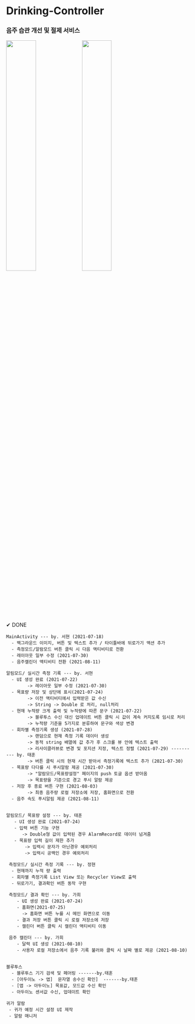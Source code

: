 # Drinking-Controller

### 음주 습관 개선 및 절제 서비스  


<img src="https://user-images.githubusercontent.com/61939286/131230792-2c69b53f-d7b5-47ca-aa67-82a691831850.png" width="40%" > <img src="https://user-images.githubusercontent.com/61939286/131230853-9564b7ab-b6d4-4aef-988e-58b779026274.png" width="40%" >



✔ DONE  
```
MainActivity --- by. 서현 (2021-07-18)
  - 백그라운드 이미지, 버튼 및 텍스트 추가 / 타이틀바에 뒤로가기 액션 추가
  - 측정모드/알람모드 버튼 클릭 시 다음 액티비티로 전환
  - 레이아웃 일부 수정 (2021-07-30)
  - 음주캘린더 액티비티 전환 (2021-08-11)
  
알림모드/ 실시간 측정 기록 --- by. 서현
  - UI 생성 완료 (2021-07-22) 
        -> 레이아웃 일부 수정 (2021-07-30)
  - 목표량 저장 및 상단에 표시(2021-07-24)
        -> 이전 액티비티에서 입력받은 값 수신
        -> String -> Double 로 처리, null처리
  - 현재 누적량 크게 출력 및 누적량에 따른 문구 (2021-07-22)
        -> 블루투스 수신 대신 업데이트 버튼 클릭 시 값이 계속 커지도록 임시로 처리
        -> 누적량 기준을 5가지로 분류하여 문구와 색상 변경
  - 회차별 측정기록 생성 (2021-07-28)
        -> 랜덤으로 현재 측정 기록 데이터 생성
        -> 동적 string 배열에 값 추가 후 스크롤 뷰 안에 텍스트 출력
        -> 리사이클러뷰로 변경 및 포지션 지정, 텍스트 정렬 (2021-07-29) ---------- by. 태훈
        -> 버튼 클릭 시의 현재 시간 받아서 측정기록에 텍스트 추가 (2021-07-30)
  - 목표량 다다를 시 푸시알람 제공 (2021-07-30)
        -> "알람모드/목표량설정" 페이지의 push 토글 옵션 받아옴
        -> 목표량을 기준으로 경고 푸시 알람 제공
  - 저장 후 종료 버튼 구현 (2021-08-03)
        -> 최종 음주량 로컬 저장소에 저장, 홈화면으로 전환
  - 음주 속도 푸시알림 제공 (2021-08-11)
  
  
알림모드/ 목표량 설정 --- by. 태훈
   - UI 생성 완료 (2021-07-24)  
   - 입력 버튼 기능 구현
      -> Double형 값이 입력된 경우 AlarmRecord로 데이터 넘겨줌
   - 목표량 입력 길이 제한 추가
       -> 입력시 문자가 아닌경우 예외처리
       -> 입력시 공백인 경우 예외처리
       
 측정모드/ 실시간 측정 기록 --- by. 정현
  - 현재까지 누적 량 출력
  - 회차별 측정기록 List View 또는 Recycler View로 출력
  - 뒤로가기, 결과확인 버튼 동작 구현  
       
 측정모드/ 결과 확인 --- by. 가희
    - UI 생성 완료 (2021-07-24)
    - 홈화면(2021-07-25)
      -> 홈화면 버튼 누를 시 메인 화면으로 이동 
    - 결과 저장 버튼 클릭 시 로컬 저장소에 저장
    - 캘린더 버튼 클릭 시 캘린더 액티비티 이동
    
 음주 캘린더 --- by. 가희
    - 달력 UI 생성 (2021-08-10)
    - 사용자 로컬 저장소에서 음주 기록 불러와 클릭 시 날짜 별로 제공 (2021-08-10)
    

블루투스
  - 블루투스 기기 검색 및 페어링 -------by.태훈
  - [아두이노 -> 앱]  문자열 송수신 확인]  -------by.태훈
  - [앱 -> 아두이노] 목표값, 모드값 수신 확인
  - 아두이노 센서값 수신, 업데이트 확인
 
귀가 알람
 - 귀가 예정 시간 설정 UI 제작
 - 알람 매니저
 
```


